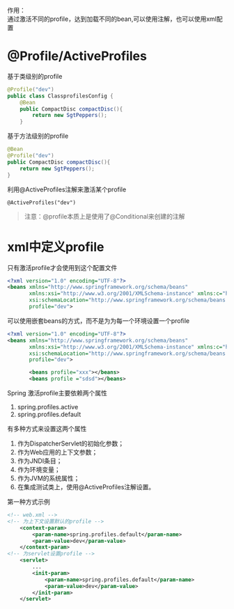 <!-- ---
title: Spring-IOC-profile
tags: 
- Spring-IOC-profile
categories: 
- Spring 
--- -->

作用：  
通过激活不同的profile，达到加载不同的bean,可以使用注解，也可以使用xml配置

# @Profile/ActiveProfiles

基于类级别的profile
```java
@Profile("dev")
public class ClassprofilesConfig {
    @Bean
    public CompactDisc compactDisc(){
        return new SgtPeppers();
    }
```
基于方法级别的profile
```java
@Bean 
@Profile("dev")
public CompactDisc compactDisc(){
    return new SgtPeppers();
}
```

利用@ActiveProfiles注解来激活某个profile
```
@ActiveProfiles("dev")
```

>注意：@profile本质上是使用了@Conditional来创建的注解


# xml中定义profile

只有激活profile才会使用到这个配置文件

```xml
<?xml version="1.0" encoding="UTF-8"?>
<beans xmlns="http://www.springframework.org/schema/beans"
       xmlns:xsi="http://www.w3.org/2001/XMLSchema-instance" xmlns:c="http://www.springframework.org/schema/c"
       xsi:schemaLocation="http://www.springframework.org/schema/beans http://www.springframework.org/schema/beans/spring-beans.xsd"
       profile="dev">
```

可以使用嵌套beans的方式，而不是为为每一个环境设置一个profile

```xml
<?xml version="1.0" encoding="UTF-8"?>
<beans xmlns="http://www.springframework.org/schema/beans"
       xmlns:xsi="http://www.w3.org/2001/XMLSchema-instance" xmlns:c="http://www.springframework.org/schema/c"
       xsi:schemaLocation="http://www.springframework.org/schema/beans http://www.springframework.org/schema/beans/spring-beans.xsd"
       profile="dev">

       <beans profile="xxx"></beans>
       <beans profile ="sdsd"></beans>
```
Spring 激活profile主要依赖两个属性
1. spring.profiles.active
2. spring.profiles.default


有多种方式来设置这两个属性
1. 作为DispatcherServlet的初始化参数；
2. 作为Web应用的上下文参数；
3. 作为JNDI条目；
4. 作为环境变量；
5. 作为JVM的系统属性；
6. 在集成测试类上，使用@ActiveProfiles注解设置。

第一种方式示例
```xml
<!-- web.xml -->
<!-- 为上下文设置默认的profile -->
    <context-param>
        <param-name>spring.profiles.default</param-name>
        <param-value>dev</param-value>
    </context-param>
<!-- 为servlet设置profile -->
    <servlet>
        ...
        <init-param>
            <param-name>spring.profiles.default</param-name>
            <param-value>dev</param-value>
        </init-param>
    </servlet>
```


